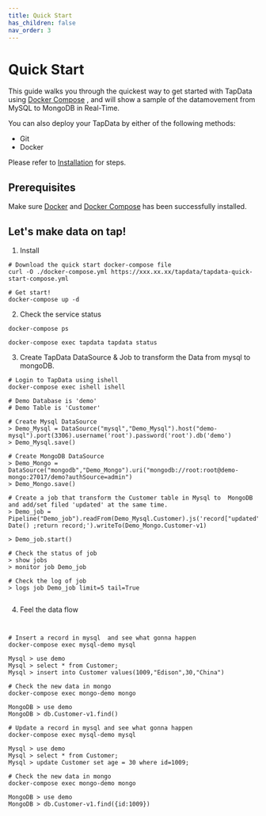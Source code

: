 ```yaml
---
title: Quick Start
has_children: false
nav_order: 3
---
```

# Quick Start


This guide walks you through the quickest way to get started with TapData using [Docker Compose](https://github.com/docker/compose) , and will show a sample of the datamovement from MySQL to MongoDB in Real-Time.

You can also deploy your TapData by either of the following methods:

- Git
- Docker

Please refer to [Installation](../Deployment/install-and-start.md) for steps. 

## Prerequisites

Make sure [Docker](https://www.docker.com/) and [Docker Compose](https://github.com/docker/compose) has been successfully installed. 



## Let's make data on tap!

1. Install  

```
# Download the quick start docker-compose file
curl -O ./docker-compose.yml https://xxx.xx.xx/tapdata/tapdata-quick-start-compose.yml

# Get start!
docker-compose up -d
```



2. Check the service status

```
docker-compose ps

docker-compose exec tapdata tapdata status
```



3. Create TapData DataSource & Job to transform the Data from mysql to mongoDB.

```
# Login to TapData using ishell
docker-compose exec ishell ishell 

# Demo Database is 'demo'
# Demo Table is 'Customer'

# Create Mysql DataSource
> Demo_Mysql = DataSource("mysql","Demo_Mysql").host("demo-mysql").port(3306).username('root').password('root').db('demo')
> Demo_Mysql.save()

# Create MongoDB DataSource
> Demo_Mongo = DataSource("mongodb","Demo_Mongo").uri("mongodb://root:root@demo-mongo:27017/demo?authSource=admin")
> Demo_Mongo.save()

# Create a job that transform the Customer table in Mysql to  MongoDB  and add/set filed 'updated' at the same time.
> Demo_job = Pipeline("Demo_job").readFrom(Demo_Mysql.Customer).js('record["updated"]=new Date() ;return record;').writeTo(Demo_Mongo.Customer-v1)

> Demo_job.start()

# Check the status of job
> show jobs
> monitor job Demo_job

# Check the log of job
> logs job Demo_job limit=5 tail=True 


```



4. Feel the data flow

```


# Insert a record in mysql  and see what gonna happen
docker-compose exec mysql-demo mysql 

Mysql > use demo
Mysql > select * from Customer;
Mysql > insert into Customer values(1009,"Edison",30,"China")

# Check the new data in mongo
docker-compose exec mongo-demo mongo

MongoDB > use demo
MongoDB > db.Customer-v1.find()

# Update a record in mysql and see what gonna happen
docker-compose exec mysql-demo mysql

Mysql > use demo
Mysql > select * from Customer;
Mysql > update Customer set age = 30 where id=1009;

# Check the new data in mongo
docker-compose exec mongo-demo mongo

MongoDB > use demo
MongoDB > db.Customer-v1.find({id:1009})

```







